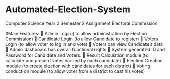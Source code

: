 # Automated-Election-System
Computer Science Year 2
Semester 2 Assignment
Electoral Commission

#Main Features:
 Admin Login ( to allow administration by Election Commission)
 Candidate Login (to allow Candidate to register)
 Voters Login (to allow voter to log in and vote)
 Voters can view Candidate’s data
 Admin dashboard has overall functional rights
 System generated ID and Password for Candidate and Voters.
 Result Calculation module (to calculate and present votes earned by
each candidate)
 Election Creation module (to create election with candidates for each
district)
 Voting conduction module (to allow voter from a district to cast his
votes)
